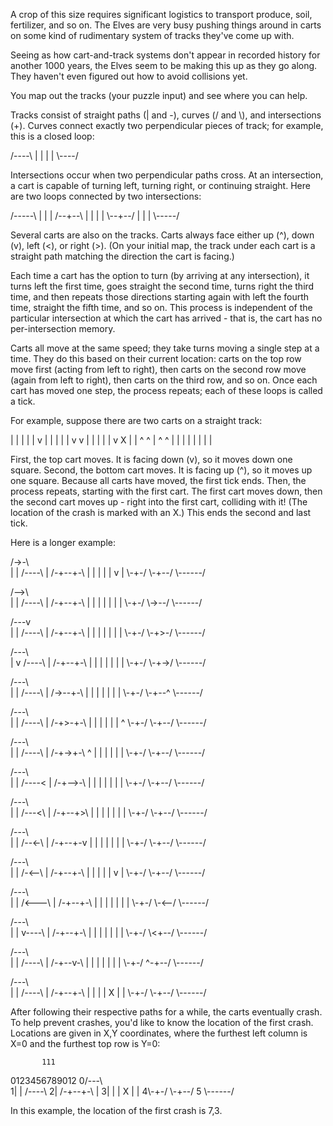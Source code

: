 A crop of this size requires significant logistics to transport produce, soil, fertilizer, and so on. The Elves are very busy pushing things around in carts on some kind of rudimentary system of tracks they've come up with.

Seeing as how cart-and-track systems don't appear in recorded history for another 1000 years, the Elves seem to be making this up as they go along. They haven't even figured out how to avoid collisions yet.

You map out the tracks (your puzzle input) and see where you can help.

Tracks consist of straight paths (| and -), curves (/ and \\), and intersections (+). Curves connect exactly two perpendicular pieces of track; for example, this is a closed loop:

/----\\
|    |
|    |
\\----/

Intersections occur when two perpendicular paths cross. At an intersection, a cart is capable of turning left, turning right, or continuing straight. Here are two loops connected by two intersections:

/-----\\
|     |
|  /--+--\\
|  |  |  |
\\--+--/  |
   |     |
   \\-----/

Several carts are also on the tracks. Carts always face either up (^), down (v), left (<), or right (>). (On your initial map, the track under each cart is a straight path matching the direction the cart is facing.)

Each time a cart has the option to turn (by arriving at any intersection), it turns left the first time, goes straight the second time, turns right the third time, and then repeats those directions starting again with left the fourth time, straight the fifth time, and so on. This process is independent of the particular intersection at which the cart has arrived - that is, the cart has no per-intersection memory.

Carts all move at the same speed; they take turns moving a single step at a time. They do this based on their current location: carts on the top row move first (acting from left to right), then carts on the second row move (again from left to right), then carts on the third row, and so on. Once each cart has moved one step, the process repeats; each of these loops is called a tick.

For example, suppose there are two carts on a straight track:

|  |  |  |  |
v  |  |  |  |
|  v  v  |  |
|  |  |  v  X
|  |  ^  ^  |
^  ^  |  |  |
|  |  |  |  |

First, the top cart moves. It is facing down (v), so it moves down one square. Second, the bottom cart moves. It is facing up (^), so it moves up one square. Because all carts have moved, the first tick ends. Then, the process repeats, starting with the first cart. The first cart moves down, then the second cart moves up - right into the first cart, colliding with it! (The location of the crash is marked with an X.) This ends the second and last tick.

Here is a longer example:

/->-\\        
|   |  /----\\
| /-+--+-\\  |
| | |  | v  |
\\-+-/  \\-+--/
  \\------/   

/-->\\        
|   |  /----\\
| /-+--+-\\  |
| | |  | |  |
\\-+-/  \\->--/
  \\------/   

/---v        
|   |  /----\\
| /-+--+-\\  |
| | |  | |  |
\\-+-/  \\-+>-/
  \\------/   

/---\\        
|   v  /----\\
| /-+--+-\\  |
| | |  | |  |
\\-+-/  \\-+->/
  \\------/   

/---\\        
|   |  /----\\
| /->--+-\\  |
| | |  | |  |
\\-+-/  \\-+--^
  \\------/   

/---\\        
|   |  /----\\
| /-+>-+-\\  |
| | |  | |  ^
\\-+-/  \\-+--/
  \\------/   

/---\\        
|   |  /----\\
| /-+->+-\\  ^
| | |  | |  |
\\-+-/  \\-+--/
  \\------/   

/---\\        
|   |  /----<
| /-+-->-\\  |
| | |  | |  |
\\-+-/  \\-+--/
  \\------/   

/---\\        
|   |  /---<\\
| /-+--+>\\  |
| | |  | |  |
\\-+-/  \\-+--/
  \\------/   

/---\\        
|   |  /--<-\\
| /-+--+-v  |
| | |  | |  |
\\-+-/  \\-+--/
  \\------/   

/---\\        
|   |  /-<--\\
| /-+--+-\\  |
| | |  | v  |
\\-+-/  \\-+--/
  \\------/   

/---\\        
|   |  /<---\\
| /-+--+-\\  |
| | |  | |  |
\\-+-/  \\-<--/
  \\------/   

/---\\        
|   |  v----\\
| /-+--+-\\  |
| | |  | |  |
\\-+-/  \\<+--/
  \\------/   

/---\\        
|   |  /----\\
| /-+--v-\\  |
| | |  | |  |
\\-+-/  ^-+--/
  \\------/   

/---\\        
|   |  /----\\
| /-+--+-\\  |
| | |  X |  |
\\-+-/  \\-+--/
  \\------/   

After following their respective paths for a while, the carts eventually crash. To help prevent crashes, you'd like to know the location of the first crash. Locations are given in X,Y coordinates, where the furthest left column is X=0 and the furthest top row is Y=0:

           111
 0123456789012
0/---\\        
1|   |  /----\\
2| /-+--+-\\  |
3| | |  X |  |
4\\-+-/  \\-+--/
5  \\------/   

In this example, the location of the first crash is 7,3.